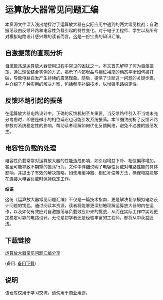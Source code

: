 # 运算放大器常见问题汇编

本资源文件深入浅出地探讨了运算放大器在实际应用中遇到的两大常见挑战：自激振荡及由反馈环路和电容性负载引起的特性变化。对于电子工程师、学生以及所有对模拟电路设计感兴趣的读者而言，这是一份宝贵的知识汇编。

## 自激振荡的直观分析

自激振荡是运算放大器使用过程中常见的困扰之一。本文首先解释了何为自激振荡，通过理论结合实例的方式，揭示了内部增益与相位裕度的动态平衡如何被打破，导致电路自发产生持续的震荡现象。随后，提供了诊断这一问题的关键步骤，并介绍了几种实用的解决方案，包括频率补偿技术，以增强电路稳定性。

## 反馈环路引起的振荡

在运算放大器电路设计中，正确的反馈机制至关重要。当反馈路径引入不当或未充分考虑时，即便是微小的相位延迟也可能引发系统振荡。本节细致剖析了反馈环路参数对系统稳定性的影响，帮助读者理解如何优化反馈网络，避免不必要的振荡发生。

## 电容性负载的处理

电容性负载常常对运算放大器的性能造成影响，如引起增益下降、相位偏移增加，甚至可能导致不期望的振荡行为。文件中详细说明了电容性负载对电路性能的具体影响，并提出了有效的解决策略，如使用缓冲器、相位补偿等方法，确保电路能够在连接大电容负载时保持稳定工作。

**结语**

这份《运算放大器常见问题汇编》不仅是一篇技术指南，更是解决复杂模拟电路设计问题的钥匙。通过阅读本资源，读者将能够更深刻地理解运算放大器的内在运作，以及如何有效应对自激振荡与负载效应带来的挑战，从而在实际工作中实现更加稳定可靠的电路设计。无论是初学者还是经验丰富的工程师，都将从中获益匪浅。

## 下载链接
[运算放大器常见问题汇编分享]() 

(备用: [备用下载](https://pan.baidu.com/s/1vb9A-zneSDZ8EopbjVLhJg?pwd=1234))

## 说明

该仓库仅用于学习交流，请勿用于商业用途。
